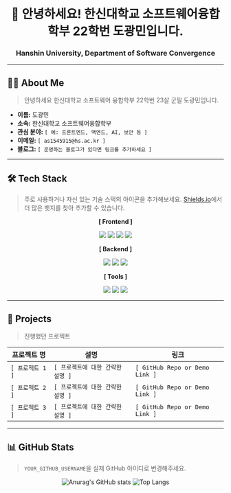 <div align="center">
  
# 👋 안녕하세요! 한신대학교 소프트웨어융합학부 22학번 도광민입니다.
### Hanshin University, Department of Software Convergence

</div>

---

## 👨‍💻 About Me
> 안녕하세요 한신대학교 소프트웨어 융합학부 22학번 23살 군필 도광민입니다.

- **이름:** 도광민
- **소속:** 한신대학교 소프트웨어융합학부
- **관심 분야:** `[ 예: 프론트엔드, 백엔드, AI, 보안 등 ]`
- **이메일:** `[ as1545915@hs.ac.kr ]`
- **블로그:** `[ 운영하는 블로그가 있다면 링크를 추가하세요 ]`

---

## 🛠️ Tech Stack
> 주로 사용하거나 자신 있는 기술 스택의 아이콘을 추가해보세요.
> [Shields.io](https://shields.io/)에서 더 많은 뱃지를 찾아 추가할 수 있습니다.

<div align="center">
  
**[ Frontend ]**

<img src="https://img.shields.io/badge/HTML5-E34F26?style=for-the-badge&logo=html5&logoColor=white">
<img src="https://img.shields.io/badge/CSS3-1572B6?style=for-the-badge&logo=css3&logoColor=white">
<img src="https://img.shields.io/badge/JavaScript-F7DF1E?style=for-the-badge&logo=javascript&logoColor=black">
<img src="https://img.shields.io/badge/React-61DAFB?style=for-the-badge&logo=react&logoColor=black">

**[ Backend ]**

<img src="https://img.shields.io/badge/Node.js-339933?style=for-the-badge&logo=Node.js&logoColor=white">
<img src="https://img.shields.io/badge/Python-3776AB?style=for-the-badge&logo=python&logoColor=white">
<img src="https://img.shields.io/badge/Java-007396?style=for-the-badge&logo=java&logoColor=white">

**[ Tools ]**

<img src="https://img.shields.io/badge/Git-F05032?style=for-the-badge&logo=git&logoColor=white">
<img src="https://img.shields.io/badge/Github-181717?style=for-the-badge&logo=github&logoColor=white">
<img src="https://img.shields.io/badge/VSCode-007ACC?style=for-the-badge&logo=visualstudiocode&logoColor=white">

</div>

---

## 🚀 Projects
> 진행했던 프로젝트

| 프로젝트 명 | 설명 | 링크 |
|---|---|---|
| `[ 프로젝트 1 ]` | `[ 프로젝트에 대한 간략한 설명 ]` | `[ GitHub Repo or Demo Link ]` |
| `[ 프로젝트 2 ]` | `[ 프로젝트에 대한 간략한 설명 ]` | `[ GitHub Repo or Demo Link ]` |
| `[ 프로젝트 3 ]` | `[ 프로젝트에 대한 간략한 설명 ]` | `[ GitHub Repo or Demo Link ]` |

---

## 📊 GitHub Stats
> `YOUR_GITHUB_USERNAME`을 실제 GitHub 아이디로 변경해주세요.

<div align="center">

![Anurag's GitHub stats](https://github-readme-stats.vercel.app/api?username=gwangmindo123&show_icons=true&theme=radical)
![Top Langs](https://github-readme-stats.vercel.app/api/top-langs/?username=gwangmindo123&layout=compact&theme=radical)

</div>
